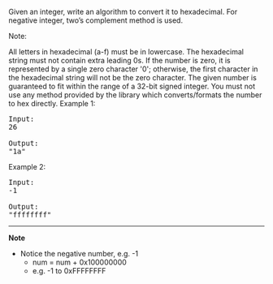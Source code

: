 Given an integer, write an algorithm to convert it to hexadecimal. For negative integer, two’s complement method is used.

Note:

All letters in hexadecimal (a-f) must be in lowercase.
The hexadecimal string must not contain extra leading 0s. If the number is zero, it is represented by a single zero character '0'; otherwise, the first character in the hexadecimal string will not be the zero character.
The given number is guaranteed to fit within the range of a 32-bit signed integer.
You must not use any method provided by the library which converts/formats the number to hex directly.
Example 1:
<pre>
Input:
26

Output:
"1a"
</pre>
  
Example 2:
<pre>
Input:
-1

Output:
"ffffffff"
</pre>

***
  
**Note**  
* Notice the negative number, e.g. -1
  * num = num + 0x100000000
  * e.g. -1 to 0xFFFFFFFF
